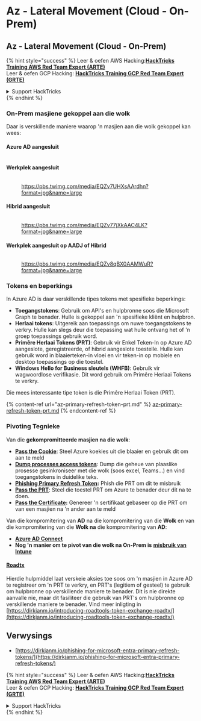 # Az - Lateral Movement (Cloud - On-Prem)

## Az - Lateral Movement (Cloud - On-Prem)

{% hint style="success" %}
Leer & oefen AWS Hacking:<img src="../../../.gitbook/assets/image (1).png" alt="" data-size="line">[**HackTricks Training AWS Red Team Expert (ARTE)**](https://training.hacktricks.xyz/courses/arte)<img src="../../../.gitbook/assets/image (1).png" alt="" data-size="line">\
Leer & oefen GCP Hacking: <img src="../../../.gitbook/assets/image (2).png" alt="" data-size="line">[**HackTricks Training GCP Red Team Expert (GRTE)**<img src="../../../.gitbook/assets/image (2).png" alt="" data-size="line">](https://training.hacktricks.xyz/courses/grte)

<details>

<summary>Support HackTricks</summary>

* Kyk na die [**subskripsie planne**](https://github.com/sponsors/carlospolop)!
* **Sluit aan by die** 💬 [**Discord groep**](https://discord.gg/hRep4RUj7f) of die [**telegram groep**](https://t.me/peass) of **volg** ons op **Twitter** 🐦 [**@hacktricks\_live**](https://twitter.com/hacktricks\_live)**.**
* **Deel hacking truuks deur PRs in te dien na die** [**HackTricks**](https://github.com/carlospolop/hacktricks) en [**HackTricks Cloud**](https://github.com/carlospolop/hacktricks-cloud) github repos.

</details>
{% endhint %}

### On-Prem masjiene gekoppel aan die wolk

Daar is verskillende maniere waarop 'n masjien aan die wolk gekoppel kan wees:

#### Azure AD aangesluit

<figure><img src="../../../.gitbook/assets/image (259).png" alt=""><figcaption></figcaption></figure>

#### Werkplek aangesluit

<figure><img src="../../../.gitbook/assets/image (222).png" alt=""><figcaption><p><a href="https://pbs.twimg.com/media/EQZv7UHXsAArdhn?format=jpg&#x26;name=large">https://pbs.twimg.com/media/EQZv7UHXsAArdhn?format=jpg&#x26;name=large</a></p></figcaption></figure>

#### Hibrid aangesluit

<figure><img src="../../../.gitbook/assets/image (178).png" alt=""><figcaption><p><a href="https://pbs.twimg.com/media/EQZv77jXkAAC4LK?format=jpg&#x26;name=large">https://pbs.twimg.com/media/EQZv77jXkAAC4LK?format=jpg&#x26;name=large</a></p></figcaption></figure>

#### Werkplek aangesluit op AADJ of Hibrid

<figure><img src="../../../.gitbook/assets/image (252).png" alt=""><figcaption><p><a href="https://pbs.twimg.com/media/EQZv8qBX0AAMWuR?format=jpg&#x26;name=large">https://pbs.twimg.com/media/EQZv8qBX0AAMWuR?format=jpg&#x26;name=large</a></p></figcaption></figure>

### Tokens en beperkings <a href="#tokens-and-limitations" id="tokens-and-limitations"></a>

In Azure AD is daar verskillende tipes tokens met spesifieke beperkings:

* **Toegangstokens**: Gebruik om API's en hulpbronne soos die Microsoft Graph te benader. Hulle is gekoppel aan 'n spesifieke kliënt en hulpbron.
* **Herlaai tokens**: Uitgereik aan toepassings om nuwe toegangstokens te verkry. Hulle kan slegs deur die toepassing wat hulle ontvang het of 'n groep toepassings gebruik word.
* **Primêre Herlaai Tokens (PRT)**: Gebruik vir Enkel Teken-In op Azure AD aangeslote, geregistreerde, of hibrid aangeslote toestelle. Hulle kan gebruik word in blaaierteken-in vloei en vir teken-in op mobiele en desktop toepassings op die toestel.
* **Windows Hello for Business sleutels (WHFB)**: Gebruik vir wagwoordlose verifikasie. Dit word gebruik om Primêre Herlaai Tokens te verkry.

Die mees interessante tipe token is die Primêre Herlaai Token (PRT).

{% content-ref url="az-primary-refresh-token-prt.md" %}
[az-primary-refresh-token-prt.md](az-primary-refresh-token-prt.md)
{% endcontent-ref %}

### Pivoting Tegnieke

Van die **gekompromitteerde masjien na die wolk**:

* [**Pass the Cookie**](az-pass-the-cookie.md): Steel Azure koekies uit die blaaier en gebruik dit om aan te meld
* [**Dump processes access tokens**](az-processes-memory-access-token.md): Dump die geheue van plaaslike prosesse gesinkroniseer met die wolk (soos excel, Teams...) en vind toegangstokens in duidelike teks.
* [**Phishing Primary Refresh Token**](az-phishing-primary-refresh-token-microsoft-entra.md)**:** Phish die PRT om dit te misbruik
* [**Pass the PRT**](pass-the-prt.md): Steel die toestel PRT om Azure te benader deur dit na te doen.
* [**Pass the Certificate**](az-pass-the-certificate.md)**:** Genereer 'n sertifikaat gebaseer op die PRT om van een masjien na 'n ander aan te meld

Van die kompromitering van **AD** na die kompromitering van die **Wolk** en van die kompromitering van die **Wolk na** die kompromitering van **AD**:

* [**Azure AD Connect**](azure-ad-connect-hybrid-identity/)
* **Nog 'n manier om te pivot van die wolk na On-Prem is** [**misbruik van Intune**](../az-services/intune.md)

#### [Roadtx](https://github.com/dirkjanm/ROADtools)

Hierdie hulpmiddel laat verskeie aksies toe soos om 'n masjien in Azure AD te registreer om 'n PRT te verkry, en PRT's (legitiem of gesteel) te gebruik om hulpbronne op verskillende maniere te benader. Dit is nie direkte aanvalle nie, maar dit fasiliteer die gebruik van PRT's om hulpbronne op verskillende maniere te benader. Vind meer inligting in [https://dirkjanm.io/introducing-roadtools-token-exchange-roadtx/](https://dirkjanm.io/introducing-roadtools-token-exchange-roadtx/)

## Verwysings

* [https://dirkjanm.io/phishing-for-microsoft-entra-primary-refresh-tokens/](https://dirkjanm.io/phishing-for-microsoft-entra-primary-refresh-tokens/)

{% hint style="success" %}
Leer & oefen AWS Hacking:<img src="../../../.gitbook/assets/image (1).png" alt="" data-size="line">[**HackTricks Training AWS Red Team Expert (ARTE)**](https://training.hacktricks.xyz/courses/arte)<img src="../../../.gitbook/assets/image (1).png" alt="" data-size="line">\
Leer & oefen GCP Hacking: <img src="../../../.gitbook/assets/image (2).png" alt="" data-size="line">[**HackTricks Training GCP Red Team Expert (GRTE)**<img src="../../../.gitbook/assets/image (2).png" alt="" data-size="line">](https://training.hacktricks.xyz/courses/grte)

<details>

<summary>Support HackTricks</summary>

* Kyk na die [**subskripsie planne**](https://github.com/sponsors/carlospolop)!
* **Sluit aan by die** 💬 [**Discord groep**](https://discord.gg/hRep4RUj7f) of die [**telegram groep**](https://t.me/peass) of **volg** ons op **Twitter** 🐦 [**@hacktricks\_live**](https://twitter.com/hacktricks\_live)**.**
* **Deel hacking truuks deur PRs in te dien na die** [**HackTricks**](https://github.com/carlospolop/hacktricks) en [**HackTricks Cloud**](https://github.com/carlospolop/hacktricks-cloud) github repos.

</details>
{% endhint %}
